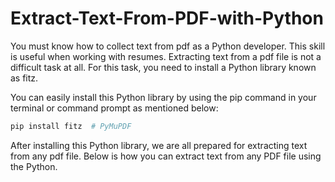 # Extract-Text-From-PDF-with-Python

You must know how to collect text from pdf as a Python developer. This skill is useful when working with resumes. Extracting text from a pdf file is not a difficult task at all. For this task, you need to install a Python library known as fitz.

You can easily install this Python library by using the pip command in your terminal or command prompt as mentioned below:


```bash
pip install fitz  # PyMuPDF
```
After installing this Python library, we are all prepared for extracting text from any pdf file. Below is how you can extract text from any PDF file using the Python.
